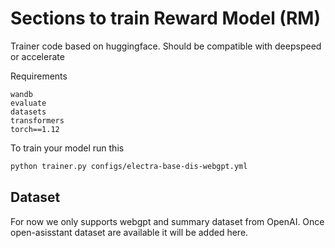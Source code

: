 # Sections to train Reward Model (RM)

Trainer code based on huggingface. Should be compatible with deepspeed or accelerate



Requirements

```
wandb
evaluate
datasets
transformers
torch==1.12
```

To train your model run this


```bash
python trainer.py configs/electra-base-dis-webgpt.yml
```


## Dataset

For now we only supports webgpt and summary dataset from OpenAI. Once open-asisstant dataset are available it will be added here.




